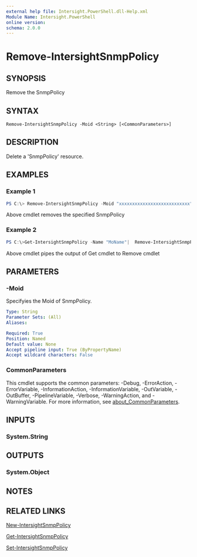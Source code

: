 ```yaml
---
external help file: Intersight.PowerShell.dll-Help.xml
Module Name: Intersight.PowerShell
online version:
schema: 2.0.0
---
```


# Remove-IntersightSnmpPolicy

## SYNOPSIS
Remove the SnmpPolicy

## SYNTAX

```
Remove-IntersightSnmpPolicy -Moid <String> [<CommonParameters>]
```

## DESCRIPTION
Delete a &apos;SnmpPolicy&apos; resource.

## EXAMPLES

### Example 1
```powershell
PS C:\> Remove-IntersightSnmpPolicy -Moid "xxxxxxxxxxxxxxxxxxxxxxxxxxx"
```
Above cmdlet removes the specified SnmpPolicy 

### Example 2
```powershell
PS C:\>Get-IntersightSnmpPolicy -Name "MoName"|  Remove-IntersightSnmpPolicy
```
Above cmdlet pipes the output of Get cmdlet to Remove cmdlet

## PARAMETERS

### -Moid
Specifyies the Moid of SnmpPolicy.

```yaml
Type: String
Parameter Sets: (All)
Aliases:

Required: True
Position: Named
Default value: None
Accept pipeline input: True (ByPropertyName)
Accept wildcard characters: False
```

### CommonParameters
This cmdlet supports the common parameters: -Debug, -ErrorAction, -ErrorVariable, -InformationAction, -InformationVariable, -OutVariable, -OutBuffer, -PipelineVariable, -Verbose, -WarningAction, and -WarningVariable. For more information, see [about_CommonParameters](http://go.microsoft.com/fwlink/?LinkID=113216).

## INPUTS

### System.String

## OUTPUTS

### System.Object
## NOTES

## RELATED LINKS

[New-IntersightSnmpPolicy](./New-IntersightSnmpPolicy.md)

[Get-IntersightSnmpPolicy](./Get-IntersightSnmpPolicy.md)

[Set-IntersightSnmpPolicy](./Set-IntersightSnmpPolicy.md)

